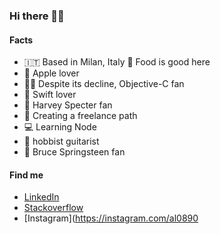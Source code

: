 ### Hi there 👋🏻

<!--
**andrealufino/andrealufino** is a ✨ _special_ ✨ repository because its `README.md` (this file) appears on your GitHub profile.

Here are some ideas to get you started:

- 🔭 I’m currently working on ...
- 🌱 I’m currently learning ...
- 👯 I’m looking to collaborate on ...
- 🤔 I’m looking for help with ...
- 💬 Ask me about ...
- 📫 How to reach me: ...
- 😄 Pronouns: ...
- ⚡ Fun fact: ...
-->

#### Facts

- 🇮🇹 Based in Milan, Italy 🍕 Food is good here 
- 📱 Apple lover 
- 🙌🏻 Despite its decline, Objective-C fan 
- 🥇 Swift lover
- 💼 Harvey Specter fan 
- 🌱 Creating a freelance path
- 💻 Learning Node
- 🎸 hobbist guitarist
- 🎵 Bruce Springsteen fan

#### Find me

- [LinkedIn](https://linkedin.com/in/andrealufino)
- [Stackoverflow](http://stackoverflow.com/users/588967/andrea-mario-lufino)
- [Instagram](https://instagram.com/al0890
